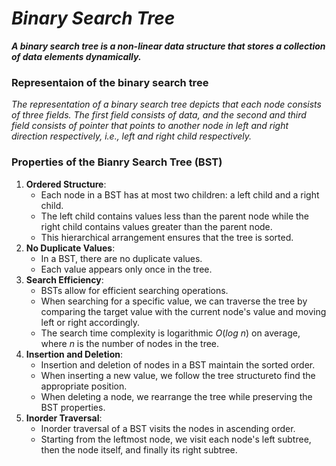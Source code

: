 # _Binary Search Tree_

***A binary search tree is a non-linear data structure that stores a collection of data elements dynamically.***

### Representaion of the binary search tree
_The representation of a binary search tree depicts that each node consists of three fields. The first field consists of data, and the second and third field consists of pointer that points to another node in left and right direction respectively, i.e., left and right child respectively._

### Properties of the Bianry Search Tree (BST)
1. **Ordered Structure**:
    - Each node in a BST has at most two children: a left child and a right child.
    - The left child contains values less than the parent node while the right child contains values greater than the parent node.
    - This hierarchical arrangement ensures that the tree is sorted.
2. **No Duplicate Values**:
    - In a BST, there are no duplicate values.
    - Each value appears only once in the tree.
3. **Search Efficiency**:
    - BSTs allow for efficient searching operations.
    - When searching for a specific value, we can traverse the tree by comparing the target value with the current node's value and moving left or right accordingly.
    - The search time complexity is logarithmic $O(log$ $n)$ on average, where $n$ is the number of nodes in the tree.
4. **Insertion and Deletion**:
    - Insertion and deletion of nodes in a BST maintain the sorted order.
    - When inserting a new value, we follow the tree structureto find the appropriate position.
    - When deleting a node, we rearrange the tree while preserving the BST properties.
5. **Inorder Traversal**:
    - Inorder traversal of a BST visits the nodes in ascending order.
    - Starting from the leftmost node, we visit each node's left subtree, then the node itself, and finally its right subtree.
